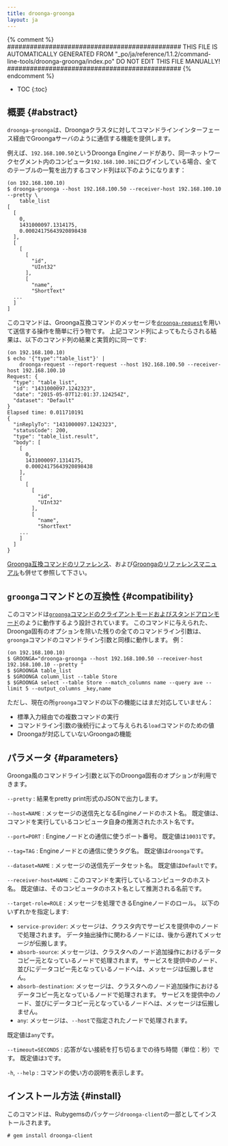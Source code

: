 ```yaml
---
title: droonga-groonga
layout: ja
---
```


{% comment %}
##############################################
  THIS FILE IS AUTOMATICALLY GENERATED FROM
  "_po/ja/reference/1.1.2/command-line-tools/droonga-groonga/index.po"
  DO NOT EDIT THIS FILE MANUALLY!
##############################################
{% endcomment %}


* TOC
{:toc}

## 概要 {#abstract}

`droonga-groonga`は、Droongaクラスタに対してコマンドラインインターフェース経由でGroongaサーバのように通信する機能を提供します。

例えば、`192.168.100.50`というDroonga Engineノードがあり、同一ネットワークセグメント内のコンピュータ`192.168.100.10`にログインしている場合、全てのテーブルの一覧を出力するコマンド列は以下のようになります：

~~~
(on 192.168.100.10)
$ droonga-groonga --host 192.168.100.50 --receiver-host 192.168.100.10 --pretty \
    table_list
[
  [
    0,
    1431000097.1314175,
    0.00024175643920898438
  ],
  [
    [
      [
        "id",
        "UInt32"
      ],
      [
        "name",
        "ShortText"
  ...
  ]
]
~~~

このコマンドは、Groonga互換コマンドのメッセージを[`droonga-request`](../droonga-request/)を用いて送信する操作を簡単に行う物です。
上記コマンド列によってもたらされる結果は、以下のコマンド列の結果と実質的に同一です:

~~~
(on 192.168.100.10)
$ echo '{"type":"table_list"}' |
    droonga-request --report-request --host 192.168.100.50 --receiver-host 192.168.100.10
Request: {
  "type": "table_list",
  "id": "1431000097.1242323",
  "date": "2015-05-07T12:01:37.124254Z",
  "dataset": "Default"
}
Elapsed time: 0.011710191
{
  "inReplyTo": "1431000097.1242323",
  "statusCode": 200,
  "type": "table_list.result",
  "body": [
    [
      0,
      1431000097.1314175,
      0.00024175643920898438
    ],
    [
      [
        [
          "id",
          "UInt32"
        ],
        [
          "name",
          "ShortText"
    ...
    ]
  ]
}
~~~

[Groonga互換コマンドのリファレンス](../../commands/)、および[Groongaのリファレンスマニュアル](http://groonga.org/ja/docs/reference/command.html)も併せて参照して下さい。

## `groonga`コマンドとの互換性 {#compatibility}

このコマンドは[`groonga`コマンドのクライアントモードおよびスタンドアロンモード](http://groonga.org/ja/docs/reference/executables/groonga.html)のように動作するよう設計されています。
このコマンドに与えられた、Droonga固有のオプションを除いた残りの全てのコマンドライン引数は、`groonga`コマンドのコマンドライン引数と同様に動作します。
例：

~~~
(on 192.168.100.10)
$ GROONGA="droonga-groonga --host 192.168.100.50 --receiver-host 192.168.100.10 --pretty "
$ $GROONGA table_list
$ $GROONGA column_list --table Store
$ $GROONGA select --table Store --match_columns name --query ave --limit 5 --output_columns _key,name
~~~

ただし、現在の所`groonga`コマンドの以下の機能にはまだ対応していません：

 * 標準入力経由での複数コマンドの実行
 * コマンドライン引数の後続行によって与えられる`load`コマンドのための値
 * Droongaが対応していないGroongaの機能


## パラメータ {#parameters}

Groonga風のコマンドライン引数と以下のDroonga固有のオプションが利用できます。

`--pretty`
: 結果をpretty print形式のJSONで出力します。

`--host=NAME`
: メッセージの送信先となるEngineノードのホスト名。
  既定値は、コマンドを実行しているコンピュータ自身の推測されたホスト名です。

`--port=PORT`
: Engineノードとの通信に使うポート番号。
  既定値は`10031`です。

`--tag=TAG`
: Engineノードとの通信に使うタグ名。
  既定値は`droonga`です。

`--dataset=NAME`
: メッセージの送信先データセット名。
  既定値は`Default`です。

`--receiver-host=NAME`
: このコマンドを実行しているコンピュータのホスト名。
  既定値は、そのコンピュータのホスト名として推測される名前です。

`--target-role=ROLE`
: メッセージを処理できるEngineノードのロール。
  以下のいずれかを指定します:
  
  * `service-provider`:
    メッセージは、クラスタ内でサービスを提供中のノードで処理されます。
    データ抽出操作に関わるノードには、後から遅れてメッセージが伝搬します。
  * `absorb-source`:
    メッセージは、クラスタへのノード追加操作におけるデータコピー元となっているノードで処理されます。
    サービスを提供中のノード、並びにデータコピー先となっているノードへは、メッセージは伝搬しません。
  * `absorb-destination`:
    メッセージは、クラスタへのノード追加操作におけるデータコピー先となっているノードで処理されます。
    サービスを提供中のノード、並びにデータコピー元となっているノードへは、メッセージは伝搬しません。
  * `any`:
    メッセージは、`--host`で指定されたノードで処理されます。
  
  既定値は`any`です。

`--timeout=SECONDS`
: 応答がない接続を打ち切るまでの待ち時間（単位：秒）です。
  既定値は`3`です。

`-h`, `--help`
: コマンドの使い方の説明を表示します。


## インストール方法 {#install}

このコマンドは、Rubygemsのパッケージ`droonga-client`の一部としてインストールされます。

~~~
# gem install droonga-client
~~~

